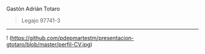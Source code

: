 Gastón Adrián Totaro

> Legajo 97741-3

***

! (https://github.com/pdepmartestm/presentacion-gtotaro/blob/master/perfil-CV.jpg)
